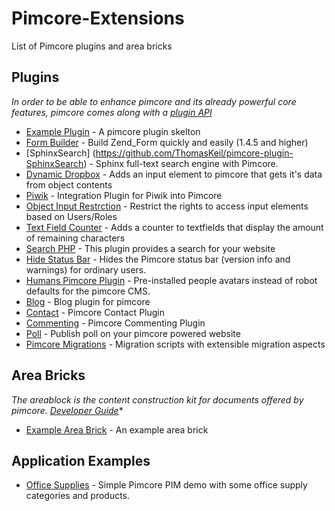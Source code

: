 # Pimcore-Extensions
List of Pimcore plugins and area bricks

## Plugins
*In order to be able to enhance pimcore and its already powerful core features, pimcore comes along with a [plugin API](https://www.pimcore.org/wiki/display/PIMCORE3/Plugin+Developer%27s+Guide)*

* [Example Plugin](https://github.com/pimcore/plugin-example) - A pimcore plugin skelton
* [Form Builder](https://github.com/brainsbucket/Zendformbuilder) - Build Zend_Form quickly and easily (1.4.5 and higher)
* [SphinxSearch] (https://github.com/ThomasKeil/pimcore-plugin-SphinxSearch) - Sphinx full-text search engine with Pimcore.
* [Dynamic Dropbox](https://github.com/ThomasKeil/pimcore-plugin-DynamicDropdown) - Adds an input element to pimcore that gets it's data from object contents 
* [Piwik](https://github.com/ThomasKeil/pimcore-plugin-Piwik) - Integration Plugin for Piwik into Pimcore
* [Object Input Restrction](https://github.com/ThomasKeil/pimcore-plugin-ObjectInputRestriction) - Restrict the rights to access input elements based on Users/Roles
* [Text Field Counter](https://github.com/ThomasKeil/pimcore-plugin-TextfieldCounter) - Adds a counter to textfields that display the amount of remaining characters
* [Search PHP](https://github.com/ThomasKeil/pimcore-plugin-SearchPhp) - This plugin provides a search for your website
* [Hide Status Bar](https://github.com/basilicom/pimcore-plugin-hide-status-bar) - Hides the Pimcore status bar (version info and warnings) for ordinary users. 
* [Humans Pimcore Plugin](https://github.com/basilicom/pimcore-plugin-humans) - Pre-installed people avatars instead of robot defaults for the pimcore CMS. 
* [Blog](https://github.com/rafalgalka/pimcore-plugin-blog) - Blog plugin for pimcore
* [Contact](https://github.com/rafalgalka/pimcore-plugin-contact) - Pimcore Contact Plugin
* [Commenting](https://github.com/rafalgalka/pimcore-plugin-commenting) - Pimcore Commenting Plugin
* [Poll](https://github.com/rafalgalka/pimcore-poll-plugin) - Publish poll on your pimcore powered website
* [Pimcore Migrations](https://github.com/akramer-zibra/pimcore-migrations) - Migration scripts with extensible migration aspects 

## Area Bricks
*The areablock is the content construction kit for documents offered by pimcore. [Developer Guide](https://www.pimcore.org/wiki/display/PIMCORE3/Create+your+own+bricks)**

* [Example Area Brick](https://github.com/pimcore/areabrick-example) - An example area brick

## Application Examples
* [Office Supplies](https://github.com/pimcore-usa/office-supplies-demo-pimcore) - Simple Pimcore PIM demo with some office supply categories and products. 
